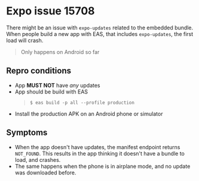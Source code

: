 # Expo issue 15708

There might be an issue with `expo-updates` related to the embedded bundle.
When people build a new app with EAS, that includes `expo-updates`, the first load will crash.

> Only happens on Android so far

## Repro conditions

- App **MUST NOT** have _any_ updates
- App should be build with EAS
  > `$ eas build -p all --profile production`
- Install the production APK on an Android phone or simulator

## Symptoms

- When the app doesn't have updates, the manifest endpoint returns `NOT_FOUND`. This results in the app thinking it doesn't have a bundle to load, and crashes.
- The same happens when the phone is in airplane mode, and no update was downloaded before.
